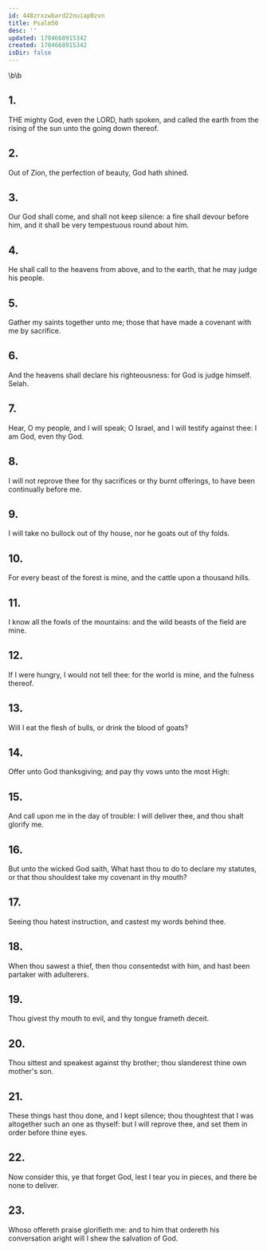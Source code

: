 ```yaml
---
id: 448zrxzwbard22nuiap0zvn
title: Psalm50
desc: ''
updated: 1704668915342
created: 1704668915342
isDir: false
---
```

\b\b
## 1.
THE mighty God, even the LORD, hath spoken, and called the earth from the rising of the sun unto the going down thereof.
## 2.
Out of Zion, the perfection of beauty, God hath shined.
## 3.
Our God shall come, and shall not keep silence: a fire shall devour before him, and it shall be very tempestuous round about him.
## 4.
He shall call to the heavens from above, and to the earth, that he may judge his people.
## 5.
Gather my saints together unto me; those that have made a covenant with me by sacrifice.
## 6.
And the heavens shall declare his righteousness: for God is judge himself.  Selah.
## 7.
Hear, O my people, and I will speak; O Israel, and I will testify against thee: I am God, even thy God.
## 8.
I will not reprove thee for thy sacrifices or thy burnt offerings, to have been continually before me.
## 9.
I will take no bullock out of thy house, nor he goats out of thy folds.
## 10.
For every beast of the forest is mine, and the cattle upon a thousand hills.
## 11.
I know all the fowls of the mountains: and the wild beasts of the field are mine.
## 12.
If I were hungry, I would not tell thee: for the world is mine, and the fulness thereof.
## 13.
Will I eat the flesh of bulls, or drink the blood of goats?
## 14.
Offer unto God thanksgiving; and pay thy vows unto the most High:
## 15.
And call upon me in the day of trouble: I will deliver thee, and thou shalt glorify me.
## 16.
But unto the wicked God saith, What hast thou to do to declare my statutes, or that thou shouldest take my covenant in thy mouth?
## 17.
Seeing thou hatest instruction, and castest my words behind thee.
## 18.
When thou sawest a thief, then thou consentedst with him, and hast been partaker with adulterers.
## 19.
Thou givest thy mouth to evil, and thy tongue frameth deceit.
## 20.
Thou sittest and speakest against thy brother; thou slanderest thine own mother's son.
## 21.
These things hast thou done, and I kept silence; thou thoughtest that I was altogether such an one as thyself: but I will reprove thee, and set them in order before thine eyes.
## 22.
Now consider this, ye that forget God, lest I tear you in pieces, and there be none to deliver.
## 23.
Whoso offereth praise glorifieth me: and to him that ordereth his conversation aright will I shew the salvation of God.
